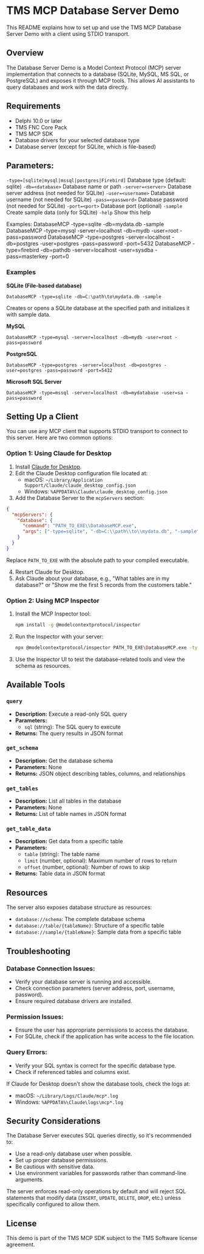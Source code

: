 # TMS MCP Database Server Demo

This README explains how to set up and use the TMS MCP Database Server Demo with a client using STDIO transport.

## Overview

The Database Server Demo is a Model Context Protocol (MCP) server implementation that connects to a database (SQLite, MySQL, MS SQL, or PostgreSQL) and exposes it through MCP tools. This allows AI assistants to query databases and work with the data directly.

## Requirements

- Delphi 10.0 or later
- TMS FNC Core Pack
- TMS MCP SDK
- Database drivers for your selected database type
- Database server (except for SQLite, which is file-based)


## Parameters:
  `-type=[sqlite|mysql|mssql|postgres|Firebird]`  Database type (default: sqlite)
  `-db=<database>`                                Database name or path
  `-server=<server>`                              Database server address (not needed for SQLite)
  `-user=<username>`                              Database username (not needed for SQLite)
  `-pass=<password>`                              Database password (not needed for SQLite)
  `-port=<port>`                                  Database port (optional)
  `-sample`                                       Create sample data (only for SQLite)
  `-help`                                         Show this help

Examples:
  DatabaseMCP -type=sqlite -db=mydata.db -sample
  DatabaseMCP -type=mysql -server=localhost -db=mydb -user=root -pass=password
  DatabaseMCP -type=postgres -server=localhost -db=postgres -user=postgres -pass=password -port=5432
  DatabaseMCP -type=firebird -db=pathdb -server=localhost -user=sysdba -pass=masterkey -port=0

### Examples

**SQLite (File-based database)**

```
DatabaseMCP -type=sqlite -db=C:\path\to\mydata.db -sample
```

Creates or opens a SQLite database at the specified path and initializes it with sample data.

**MySQL**

```
DatabaseMCP -type=mysql -server=localhost -db=mydb -user=root -pass=password
```

**PostgreSQL**

```
DatabaseMCP -type=postgres -server=localhost -db=postgres -user=postgres -pass=password -port=5432
```

**Microsoft SQL Server**

```
DatabaseMCP -type=mssql -server=localhost -db=mydatabase -user=sa -pass=password
```

## Setting Up a Client

You can use any MCP client that supports STDIO transport to connect to this server. Here are two common options:

### Option 1: Using Claude for Desktop

1. Install [Claude for Desktop](https://claude.ai/download).
2. Edit the Claude Desktop configuration file located at:
   - macOS: `~/Library/Application Support/Claude/claude_desktop_config.json`
   - Windows: `%APPDATA%\Claude\claude_desktop_config.json`
3. Add the Database Server to the `mcpServers` section:

```json
{
  "mcpServers": {
    "database": {
      "command": "PATH_TO_EXE\\DatabaseMCP.exe",
      "args": ["-type=sqlite", "-db=C:\\path\\to\\mydata.db", "-sample"]
    }
  }
}
```

Replace `PATH_TO_EXE` with the absolute path to your compiled executable.

4. Restart Claude for Desktop.
5. Ask Claude about your database, e.g., "What tables are in my database?" or "Show me the first 5 records from the customers table."

### Option 2: Using MCP Inspector

1. Install the MCP Inspector tool:
   ```bash
   npm install -g @modelcontextprotocol/inspector
   ```

2. Run the Inspector with your server:
   ```bash
   npx @modelcontextprotocol/inspector PATH_TO_EXE\DatabaseMCP.exe -type=sqlite -db=mydata.db -sample
   ```

3. Use the Inspector UI to test the database-related tools and view the schema as resources.

## Available Tools

### `query`

- **Description:** Execute a read-only SQL query
- **Parameters:**
  - `sql` (string): The SQL query to execute
- **Returns:** The query results in JSON format

### `get_schema`

- **Description:** Get the database schema
- **Parameters:** None
- **Returns:** JSON object describing tables, columns, and relationships

### `get_tables`

- **Description:** List all tables in the database
- **Parameters:** None
- **Returns:** List of table names in JSON format

### `get_table_data`

- **Description:** Get data from a specific table
- **Parameters:**
  - `table` (string): The table name
  - `limit` (number, optional): Maximum number of rows to return
  - `offset` (number, optional): Number of rows to skip
- **Returns:** Table data in JSON format

## Resources

The server also exposes database structure as resources:

- `database://schema`: The complete database schema
- `database://table/{tableName}`: Structure of a specific table
- `database://sample/{tableName}`: Sample data from a specific table

## Troubleshooting

### Database Connection Issues:

- Verify your database server is running and accessible.
- Check connection parameters (server address, port, username, password).
- Ensure required database drivers are installed.

### Permission Issues:

- Ensure the user has appropriate permissions to access the database.
- For SQLite, check if the application has write access to the file location.

### Query Errors:

- Verify your SQL syntax is correct for the specific database type.
- Check if referenced tables and columns exist.

If Claude for Desktop doesn't show the database tools, check the logs at:

- macOS: `~/Library/Logs/Claude/mcp*.log`
- Windows: `%APPDATA%\Claude\logs\mcp*.log`

## Security Considerations

The Database Server executes SQL queries directly, so it's recommended to:

- Use a read-only database user when possible.
- Set up proper database permissions.
- Be cautious with sensitive data.
- Use environment variables for passwords rather than command-line arguments.

The server enforces read-only operations by default and will reject SQL statements that modify data (`INSERT`, `UPDATE`, `DELETE`, `DROP`, etc.) unless specifically configured to allow them.

## License

This demo is part of the TMS MCP SDK subject to the TMS Software license agreement.
